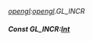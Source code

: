 _[opengl](../../modules/opengl/opengl-module.md):[opengl](../../modules/opengl/opengl-module.md).GL\_INCR_
##### Const GL\_INCR:[Int](../../modules/wonkey/wonkey-types-int.md)
